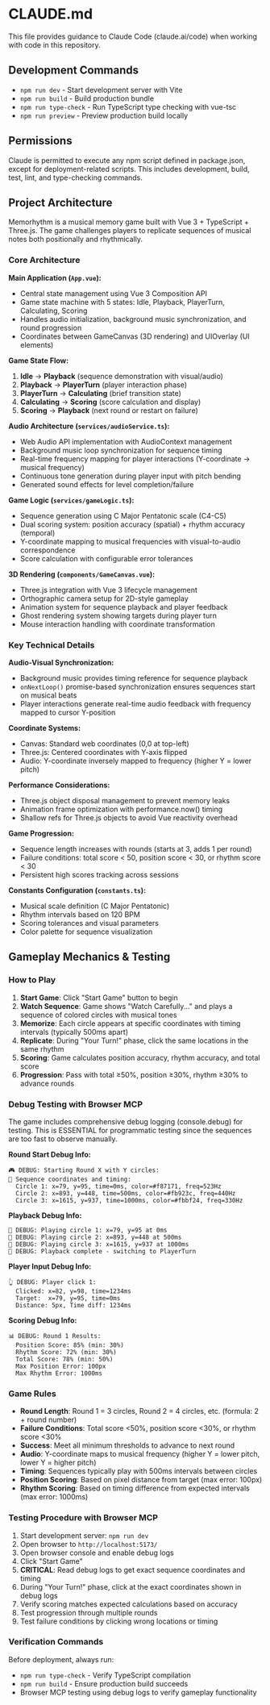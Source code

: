 # CLAUDE.md

This file provides guidance to Claude Code (claude.ai/code) when working with code in this repository.

## Development Commands

- `npm run dev` - Start development server with Vite
- `npm run build` - Build production bundle
- `npm run type-check` - Run TypeScript type checking with vue-tsc
- `npm run preview` - Preview production build locally

## Permissions

Claude is permitted to execute any npm script defined in package.json, except for deployment-related scripts. This includes development, build, test, lint, and type-checking commands.

## Project Architecture

Memorhythm is a musical memory game built with Vue 3 + TypeScript + Three.js. The game challenges players to replicate sequences of musical notes both positionally and rhythmically.

### Core Architecture

**Main Application (`App.vue`):**
- Central state management using Vue 3 Composition API
- Game state machine with 5 states: Idle, Playback, PlayerTurn, Calculating, Scoring
- Handles audio initialization, background music synchronization, and round progression
- Coordinates between GameCanvas (3D rendering) and UIOverlay (UI elements)

**Game State Flow:**
1. **Idle** → **Playback** (sequence demonstration with visual/audio)
2. **Playback** → **PlayerTurn** (player interaction phase)
3. **PlayerTurn** → **Calculating** (brief transition state)
4. **Calculating** → **Scoring** (score calculation and display)
5. **Scoring** → **Playback** (next round or restart on failure)

**Audio Architecture (`services/audioService.ts`):**
- Web Audio API implementation with AudioContext management
- Background music loop synchronization for sequence timing
- Real-time frequency mapping for player interactions (Y-coordinate → musical frequency)
- Continuous tone generation during player input with pitch bending
- Generated sound effects for level completion/failure

**Game Logic (`services/gameLogic.ts`):**
- Sequence generation using C Major Pentatonic scale (C4-C5)
- Dual scoring system: position accuracy (spatial) + rhythm accuracy (temporal)
- Y-coordinate mapping to musical frequencies with visual-to-audio correspondence
- Score calculation with configurable error tolerances

**3D Rendering (`components/GameCanvas.vue`):**
- Three.js integration with Vue 3 lifecycle management
- Orthographic camera setup for 2D-style gameplay
- Animation system for sequence playback and player feedback
- Ghost rendering system showing targets during player turn
- Mouse interaction handling with coordinate transformation

### Key Technical Details

**Audio-Visual Synchronization:**
- Background music provides timing reference for sequence playback
- `onNextLoop()` promise-based synchronization ensures sequences start on musical beats
- Player interactions generate real-time audio feedback with frequency mapped to cursor Y-position

**Coordinate Systems:**
- Canvas: Standard web coordinates (0,0 at top-left)
- Three.js: Centered coordinates with Y-axis flipped
- Audio: Y-coordinate inversely mapped to frequency (higher Y = lower pitch)

**Performance Considerations:**
- Three.js object disposal management to prevent memory leaks
- Animation frame optimization with performance.now() timing
- Shallow refs for Three.js objects to avoid Vue reactivity overhead

**Game Progression:**
- Sequence length increases with rounds (starts at 3, adds 1 per round)
- Failure conditions: total score < 50, position score < 30, or rhythm score < 30
- Persistent high scores tracking across sessions

**Constants Configuration (`constants.ts`):**
- Musical scale definition (C Major Pentatonic)
- Rhythm intervals based on 120 BPM
- Scoring tolerances and visual parameters
- Color palette for sequence visualization

## Gameplay Mechanics & Testing

### How to Play
1. **Start Game**: Click "Start Game" button to begin
2. **Watch Sequence**: Game shows "Watch Carefully..." and plays a sequence of colored circles with musical tones
3. **Memorize**: Each circle appears at specific coordinates with timing intervals (typically 500ms apart)
4. **Replicate**: During "Your Turn!" phase, click the same locations in the same rhythm
5. **Scoring**: Game calculates position accuracy, rhythm accuracy, and total score
6. **Progression**: Pass with total ≥50%, position ≥30%, rhythm ≥30% to advance rounds

### Debug Testing with Browser MCP
The game includes comprehensive debug logging (console.debug) for testing. This is ESSENTIAL for programmatic testing since the sequences are too fast to observe manually.

**Round Start Debug Info:**
```
🎮 DEBUG: Starting Round X with Y circles:
📍 Sequence coordinates and timing:
  Circle 1: x=79, y=95, time=0ms, color=#f87171, freq=523Hz
  Circle 2: x=893, y=448, time=500ms, color=#fb923c, freq=440Hz
  Circle 3: x=1615, y=937, time=1000ms, color=#fbbf24, freq=330Hz
```

**Playback Debug Info:**
```
🎵 DEBUG: Playing circle 1: x=79, y=95 at 0ms
🎵 DEBUG: Playing circle 2: x=893, y=448 at 500ms
🎵 DEBUG: Playing circle 3: x=1615, y=937 at 1000ms
🎵 DEBUG: Playback complete - switching to PlayerTurn
```

**Player Input Debug Info:**
```
👆 DEBUG: Player click 1:
  Clicked: x=82, y=98, time=1234ms
  Target:  x=79, y=95, time=0ms
  Distance: 5px, Time diff: 1234ms
```

**Scoring Debug Info:**
```
📊 DEBUG: Round 1 Results:
  Position Score: 85% (min: 30%)
  Rhythm Score: 72% (min: 30%)
  Total Score: 78% (min: 50%)
  Max Position Error: 100px
  Max Rhythm Error: 1000ms
```

### Game Rules
- **Round Length**: Round 1 = 3 circles, Round 2 = 4 circles, etc. (formula: 2 + round number)
- **Failure Conditions**: Total score <50%, position score <30%, or rhythm score <30%
- **Success**: Meet all minimum thresholds to advance to next round
- **Audio**: Y-coordinate maps to musical frequency (higher Y = lower pitch, lower Y = higher pitch)
- **Timing**: Sequences typically play with 500ms intervals between circles
- **Position Scoring**: Based on pixel distance from target (max error: 100px)
- **Rhythm Scoring**: Based on timing difference from expected intervals (max error: 1000ms)

### Testing Procedure with Browser MCP
1. Start development server: `npm run dev`
2. Open browser to `http://localhost:5173/`
3. Open browser console and enable debug logs
4. Click "Start Game"
5. **CRITICAL**: Read debug logs to get exact sequence coordinates and timing
6. During "Your Turn!" phase, click at the exact coordinates shown in debug logs
7. Verify scoring matches expected calculations based on accuracy
8. Test progression through multiple rounds
9. Test failure conditions by clicking wrong locations or timing

### Verification Commands
Before deployment, always run:
- `npm run type-check` - Verify TypeScript compilation
- `npm run build` - Ensure production build succeeds
- Browser MCP testing using debug logs to verify gameplay functionality